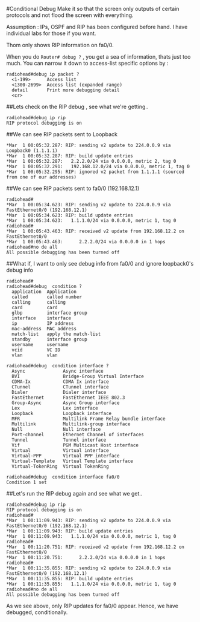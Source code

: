 #Conditional Debug
Make it so that the screen only outputs of certain protocols and not flood the screen with everything.

Assumption : IPs, OSPF and RIP has been configured before hand. I have individual labs for those if you want.

Thom only shows RIP information on fa0/0. 

When you do `Router# debug ?` , you get a sea of information, thats just too much.
You can narrow it down to access-list specific options by : 
```
radiohead#debug ip packet ?
  <1-199>      Access list
  <1300-2699>  Access list (expanded range)
  detail       Print more debugging detail
  <cr>
```

##Lets check on the RIP debug , see what we're getting..
```
radiohead#debug ip rip
RIP protocol debugging is on
```
##We can see RIP packets sent to Loopback 
```
*Mar  1 00:05:32.287: RIP: sending v2 update to 224.0.0.9 via Loopback0 (1.1.1.1)
*Mar  1 00:05:32.287: RIP: build update entries
*Mar  1 00:05:32.287:   2.2.2.0/24 via 0.0.0.0, metric 2, tag 0
*Mar  1 00:05:32.291:   192.168.12.0/24 via 0.0.0.0, metric 1, tag 0
*Mar  1 00:05:32.295: RIP: ignored v2 packet from 1.1.1.1 (sourced from one of our addresses)
```

##We can see RIP packets sent to fa0/0 (192.168.12.1)
```
radiohead#
*Mar  1 00:05:34.623: RIP: sending v2 update to 224.0.0.9 via FastEthernet0/0 (192.168.12.1)
*Mar  1 00:05:34.623: RIP: build update entries
*Mar  1 00:05:34.623:   1.1.1.0/24 via 0.0.0.0, metric 1, tag 0
radiohead#
*Mar  1 00:05:43.463: RIP: received v2 update from 192.168.12.2 on FastEthernet0/0
*Mar  1 00:05:43.463:      2.2.2.0/24 via 0.0.0.0 in 1 hops
radiohead#no de all
All possible debugging has been turned off
```

##What if, I want to only see debug info from fa0/0 and ignore loopback0's debug info
```
radiohead#
radiohead#debug  condition ?
  application  Application
  called       called number
  calling      calling
  card         card
  glbp         interface group
  interface    interface
  ip           IP address
  mac-address  MAC address
  match-list   apply the match-list
  standby      interface group
  username     username
  vcid         VC ID
  vlan         vlan

radiohead#debug  condition interface ?
  Async              Async interface
  BVI                Bridge-Group Virtual Interface
  CDMA-Ix            CDMA Ix interface
  CTunnel            CTunnel interface
  Dialer             Dialer interface
  FastEthernet       FastEthernet IEEE 802.3
  Group-Async        Async Group interface
  Lex                Lex interface
  Loopback           Loopback interface
  MFR                Multilink Frame Relay bundle interface
  Multilink          Multilink-group interface
  Null               Null interface
  Port-channel       Ethernet Channel of interfaces
  Tunnel             Tunnel interface
  Vif                PGM Multicast Host interface
  Virtual            Virtual interface
  Virtual-PPP        Virtual PPP interface
  Virtual-Template   Virtual Template interface
  Virtual-TokenRing  Virtual TokenRing

radiohead#debug  condition interface fa0/0
Condition 1 set
```

##Let's run the RIP debug again and see what we get..
```
radiohead#debug ip rip
RIP protocol debugging is on
radiohead#
*Mar  1 00:11:09.943: RIP: sending v2 update to 224.0.0.9 via FastEthernet0/0 (192.168.12.1)
*Mar  1 00:11:09.943: RIP: build update entries
*Mar  1 00:11:09.943:   1.1.1.0/24 via 0.0.0.0, metric 1, tag 0
radiohead#
*Mar  1 00:11:20.751: RIP: received v2 update from 192.168.12.2 on FastEthernet0/0
*Mar  1 00:11:20.751:      2.2.2.0/24 via 0.0.0.0 in 1 hops
radiohead#
*Mar  1 00:11:35.855: RIP: sending v2 update to 224.0.0.9 via FastEthernet0/0 (192.168.12.1)
*Mar  1 00:11:35.855: RIP: build update entries
*Mar  1 00:11:35.855:   1.1.1.0/24 via 0.0.0.0, metric 1, tag 0
radiohead#no de all
All possible debugging has been turned off
```

As we see above, only RIP updates for fa0/0 appear. Hence, we have debugged, conditionally. 
